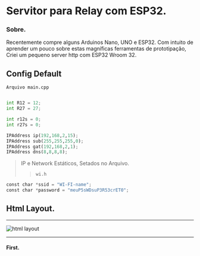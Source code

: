 # Servitor para Relay com ESP32.

### Sobre.

Recentemente compre alguns Arduinos Nano, UNO e ESP32.
Com intuito de aprender um pouco sobre estas magníficas ferramentas de prototipação,
Criei um pequeno server http com ESP32 Wroom 32.

## Config Default
`Arquivo main.cpp`
```py

int R12 = 12;
int R27 = 27;

int r12s = 0;
int r27s = 0;

IPAddress ip(192,168,2,15);
IPAddress sub(255,255,255,0);
IPAddress gat(192,168,2,1);
IPAddress dns(8,8,8,8);
```
> IP e Network Estáticos, Setados no Arquivo.
>> `wi.h`

```py
const char *ssid = "WI-FI-name";
const char *password = "meuP5sWDsuP3R53crET0";

```
## Html Layout.
---
![html layout](https://i.imgur.com/7yNTBO1.png)

---

#### First.